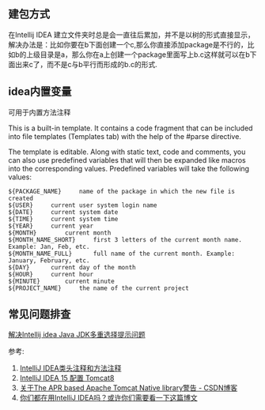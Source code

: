 

## 建包方式

在Intellij IDEA 建立文件夹时总是会一直往后累加，并不是以树的形式直接显示，解决办法是：比如你要在b下面创建一个c,那么你直接添加package是不行的，比如b的上级目录是a，那么你在a上创建一个package里面写上b.c这样就可以在b下面出来c了，而不是c与b平行而形成的b.c的形式.

## idea内置变量

可用于内置方法注释

This is a built-in template. It contains a code fragment that can be included into file templates (Templates tab) with the help of the #parse directive.

The template is editable. Along with static text, code and comments, you can also use predefined variables that will then be expanded like macros into the corresponding values.
Predefined variables will take the following values:

```
${PACKAGE_NAME}	 	name of the package in which the new file is created
${USER}	 	current user system login name
${DATE}	 	current system date
${TIME}	 	current system time
${YEAR}	 	current year
${MONTH}	 	current month
${MONTH_NAME_SHORT}	 	first 3 letters of the current month name. Example: Jan, Feb, etc.
${MONTH_NAME_FULL}	 	full name of the current month. Example: January, February, etc.
${DAY}	 	current day of the month
${HOUR}	 	current hour
${MINUTE}	 	current minute
${PROJECT_NAME}	 	the name of the current project
```

## 常见问题排查

[解决Intellij idea Java JDK多重选择提示问题](https://blog.csdn.net/ruglcc/article/details/72627254)


参考:
1. [IntelliJ IDEA类头注释和方法注释](https://www.oschina.net/question/179541_26961)
2. [IntelliJ IDEA 15 配置 Tomcat8](http://blog.csdn.net/jiankunking/article/details/51921092)
3. [关于The APR based Apache Tomcat Native library警告 - CSDN博客]( http://blog.csdn.net/magerguo/article/details/9467687)
4. [你们都在用IntelliJ IDEA吗？或许你们需要看一下这篇博文](https://www.cnblogs.com/clwydjgs/p/9390488.html)









